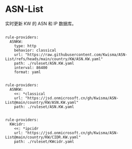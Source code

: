 
# ASN-List

实时更新 KW 的 ASN 和 IP 数据库。

<pre><code class="language-javascript">
rule-providers:
  ASNKW:
    type: http
    behavior: classical
    url: "https://raw.githubusercontent.com/Kwisma/ASN-List/refs/heads/main/country/KW/ASN.KW.yaml"
    path: ./ruleset/ASN.KW.yaml
    interval: 86400
    format: yaml
</code></pre>

<pre><code class="language-javascript">
rule-providers:
  ASNKW:
    <<: *classical
    url: "https://jsd.onmicrosoft.cn/gh/Kwisma/ASN-List@main/country/KW/ASN.KW.yaml"
    path: ./ruleset/ASN.KW.yaml
</code></pre>

<pre><code class="language-javascript">
rule-providers:
  KWcidr:
    <<: *ipcidr
    url: "https://jsd.onmicrosoft.cn/gh/Kwisma/ASN-List@main/country/KW/CIDR.KW.yaml"
    path: ./ruleset/KWcidr.yaml
</code></pre>